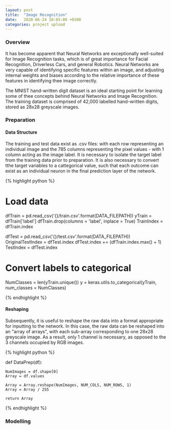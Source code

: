 ```yaml
---
layout: post
title:  "Image Recognition"
date:   2020-06-24 10:05:00 +0100
categories: project upload
---
```


### Overview

It has become apparent that Neural Networks are exceptionally well-suited for Image Recognition tasks, which is of great importance for Facial Recognition, Driverless Cars, and general Robotics.
Neural Networks are very capable of identifying specific features within an image, and adjusting internal weights and biases according to the relative importance of these features in identifying thee image correctly.

The MNIST hand-written digit dataset is an ideal starting point for learning some of thee concepts behind Neural Networks and Image Recognition. The training dataset is comprised of 42,000 labelled hand-written digits, stored as 28x28 greyscale images.

### Preparation

#### Data Structure

The training and test data exist as .csv files: with each row representing an individual image and the 785 columns representing the pixel values - with 1 column acting as the image label. It is necessary to isolate the target label from the training data prior to preparation. It is also necessary to convert tthe target variables to a cattegorical value, such that each outcome can exist as an individual neuron in the final prediction layer of the network.

{% highlight python %}

# Load data

dfTrain = pd.read_csv('{}/train.csv'.format(DATA_FILEPATH))
yTrain = dfTrain['label']
dfTrain.drop(columns = 'label', inplace = True)
TrainIndex = dfTrain.index

dfTest = pd.read_csv('{}/test.csv'.format(DATA_FILEPATH))
OriginalTestIndex = dfTest.index
dfTest.index += (dfTrain.index.max() + 1)
TestIndex = dfTest.index

# Convert labels to categorical

NumClasses = len(yTrain.unique())
y = keras.utils.to_categorical(yTrain, num_classes = NumClasses)

{% endhighlight %}

#### Reshaping

Subsequently, it is useful to reshape the raw data into a format appropriate for inputting to the network. In this case, the raw data can be reshaped into an "array of arrays", with each sub-array corresponding to one 28x28 greyscale image. As a result, only 1 channel is necessary, as opposed to the 3 channels occupied by RGB images.

{% highlight python %}

def DataPrep(df):

    NumImages = df.shape[0]
    Array = df.values

    Array = Array.reshape(NumImages, NUM_COLS, NUM_ROWS, 1)
    Array = Array / 255

    return Array

{% endhighlight %}


### Modelling
